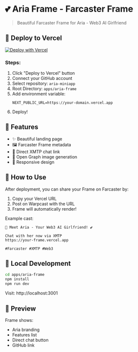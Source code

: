# 💕 Aria Frame - Farcaster Frame

> Beautiful Farcaster Frame for Aria - Web3 AI Girlfriend

## 🚀 Deploy to Vercel

[![Deploy with Vercel](https://vercel.com/button)](https://vercel.com/new/clone?repository-url=https://github.com/gokmency/aria-miniapp/tree/main/apps/aria-frame)

### Steps:

1. Click "Deploy to Vercel" button
2. Connect your GitHub account
3. Select repository: `aria-miniapp`
4. Root Directory: `apps/aria-frame`
5. Add environment variable:
   ```
   NEXT_PUBLIC_URL=https://your-domain.vercel.app
   ```
6. Deploy!

## 🎯 Features

- ✨ Beautiful landing page
- 🖼️ Farcaster Frame metadata
- 💬 Direct XMTP chat link
- 🎨 Open Graph image generation
- 📱 Responsive design

## 📝 How to Use

After deployment, you can share your Frame on Farcaster by:

1. Copy your Vercel URL
2. Post on Warpcast with the URL
3. Frame will automatically render!

Example cast:
```
🚀 Meet Aria - Your Web3 AI Girlfriend! 💕

Chat with her now via XMTP 
https://your-frame.vercel.app

#Farcaster #XMTP #Web3
```

## 🔧 Local Development

```bash
cd apps/aria-frame
npm install
npm run dev
```

Visit: http://localhost:3001

## 📸 Preview

Frame shows:
- Aria branding
- Features list
- Direct chat button
- GitHub link


